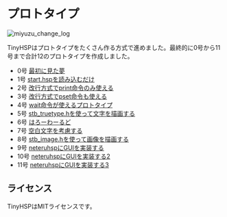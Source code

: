 # プロトタイプ

![miyuzu_change_log](https://cloud.githubusercontent.com/assets/13228693/22394825/6cfac8fc-e56e-11e6-9a29-26bcff971422.png)

TinyHSPはプロトタイプをたくさん作る方式で進めました。最終的に0号から11号まで合計12のプロトタイプを作成しました。

- 0号 [最初に見た夢](https://github.com/dolphilia/tinyhsp/tree/master/prototype/00_start)
- 1号 [start.hspを読み込むだけ](https://github.com/dolphilia/tinyhsp/tree/master/prototype/01_file_to_array)
- 2号 [改行方式でprint命令のみ使える](https://github.com/dolphilia/tinyhsp/tree/master/prototype/02_print)
- 3号 [改行方式でpset命令も使える](https://github.com/dolphilia/tinyhsp/tree/master/prototype/03_pset)
- 4号 [wait命令が使えるプロトタイプ](https://github.com/dolphilia/tinyhsp/tree/master/prototype/04_wait)
- 5号 [stb_truetype.hを使って文字を描画する](https://github.com/dolphilia/tinyhsp/tree/master/prototype/05_truetype)
- 6号 [はろーわーるど](https://github.com/dolphilia/tinyhsp/tree/master/prototype/06_helloworld)
- 7号 [空白文字を考慮する](https://github.com/dolphilia/tinyhsp/tree/master/prototype/07_whitespace)
- 8号 [stb_image.hを使って画像を描画する](https://github.com/dolphilia/tinyhsp/tree/master/prototype/08_loadimage)
- 9号 [neteruhspにGUIを実装する](https://github.com/dolphilia/tinyhsp/tree/master/prototype/09_neteruhsp_gui)
- 10号 [neteruhspにGUIを実装する2](https://github.com/dolphilia/tinyhsp/tree/master/prototype/10_neteruhsp_gui2)
- 11号 [neteruhspにGUIを実装する3](https://github.com/dolphilia/tinyhsp/tree/master/prototype/11_neteruhsp_gui3)

## ライセンス

TinyHSPはMITライセンスです。